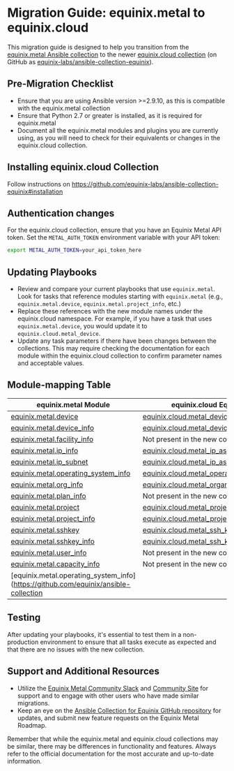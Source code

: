# Migration Guide: equinix.metal to equinix.cloud

This migration guide is designed to help you transition from the [equinix.metal Ansible collection](https://github.com/equinix/ansible-collection-metal) to the newer [equinix.cloud collection](https://github.com/equinix-labs/ansible-collection-equinix) (on GitHub as [equinix-labs/ansible-collection-equinix](https://github.com/equinix-labs/ansible-collection-equinix)).

## Pre-Migration Checklist

- Ensure that you are using Ansible version >=2.9.10, as this is compatible with the equinix.metal collection
- Ensure that Python 2.7 or greater is installed, as it is required for equinix.metal
- Document all the equinix.metal modules and plugins you are currently using, as you will need to check for their equivalents or changes in the equinix.cloud collection.

## Installing equinix.cloud Collection

Follow instructions on https://github.com/equinix-labs/ansible-collection-equinix#installation

## Authentication changes

For the equinix.cloud collection, ensure that you have an Equinix Metal API token. Set the `METAL_AUTH_TOKEN` environment variable with your API token:

```sh
export METAL_AUTH_TOKEN=your_api_token_here
```

## Updating Playbooks

- Review and compare your current playbooks that use `equinix.metal`. Look for tasks that reference modules starting with `equinix.metal` (e.g., `equinix.metal.device`, `equinix.metal.project_info`, etc.)
- Replace these references with the new module names under the equinix.cloud namespace. For example, if you have a task that uses `equinix.metal.device`, you would update it to `equinix.cloud.metal_device`.
- Update any task parameters if there have been changes between the collections. This may require checking the documentation for each module within the equinix.cloud collection to confirm parameter names and acceptable values.

## Module-mapping Table

| equinix.metal Module                                                                                              | equinix.cloud Equivalent                                                                                              |
|-------------------------------------------------------------------------------------------------------------------|-----------------------------------------------------------------------------------------------------------------------|
| [equinix.metal.device](https://github.com/equinix/ansible-collection-metal/blob/main/docs/equinix.metal.device_module.rst)                              | [equinix.cloud.metal_device](https://github.com/equinix-labs/ansible-collection-equinix/blob/main/docs/modules/metal_device.md)                              |
| [equinix.metal.device_info](https://github.com/equinix/ansible-collection-metal/blob/main/docs/equinix.metal.device_info_module.rst)                        | [equinix.cloud.metal_device_info](https://github.com/equinix-labs/ansible-collection-equinix/blob/main/docs/modules/metal_device_info.md)                         |
| [equinix.metal.facility_info](https://github.com/equinix/ansible-collection-metal/blob/main/docs/equinix.metal.facility_info_module.rst)                      | Not present in the new collection                                                                                      |
| [equinix.metal.ip_info](https://github.com/equinix/ansible-collection-metal/blob/main/docs/equinix.metal.ip_info_module.rst)                                | [equinix.cloud.metal_ip_assignment_info](https://github.com/equinix-labs/ansible-collection-equinix/blob/main/docs/modules/metal_ip_assignment_info.md)                   |
| [equinix.metal.ip_subnet](https://github.com/equinix/ansible-collection-metal/blob/main/docs/equinix.metal.ip_subnet_module.rst)                            | [equinix.cloud.metal_ip_assignment](https://github.com/equinix-labs/ansible-collection-equinix/blob/main/docs/modules/metal_ip_assignment.md)                           |
| [equinix.metal.operating_system_info](https://github.com/equinix/ansible-collection-metal/blob/main/docs/equinix.metal.operating_system_info_module.rst)      | [equinix.cloud.metal_operating_system_info](https://github.com/equinix-labs/ansible-collection-equinix/blob/main/docs/modules/metal_operating_system_info.md)             |
| [equinix.metal.org_info](https://github.com/equinix/ansible-collection-metal/blob/main/docs/equinix.metal.org_info_module.rst)                               | [equinix.cloud.metal_organization_info](https://github.com/equinix-labs/ansible-collection-equinix/blob/main/docs/modules/metal_organization_info.md)                      |
| [equinix.metal.plan_info](https://github.com/equinix/ansible-collection-metal/blob/main/docs/equinix.metal.plan_info_module.rst)                             | Not present in the new collection                                                                                      |
| [equinix.metal.project](https://github.com/equinix/ansible-collection-metal/blob/main/docs/equinix.metal.project_module.rst)                                | [equinix.cloud.metal_project](https://github.com/equinix-labs/ansible-collection-equinix/blob/main/docs/modules/metal_project.md)                                |
| [equinix.metal.project_info](https://github.com/equinix/ansible-collection-metal/blob/main/docs/equinix.metal.project_info_module.rst)                       | [equinix.cloud.metal_project_info](https://github.com/equinix-labs/ansible-collection-equinix/blob/main/docs/modules/metal_project_info.md)                       |
| [equinix.metal.sshkey](https://github.com/equinix/ansible-collection-metal/blob/main/docs/equinix.metal.sshkey_module.rst)                                   | [equinix.cloud.metal_ssh_key](https://github.com/equinix-labs/ansible-collection-equinix/blob/main/docs/modules/metal_ssh_key.md)                                   |
| [equinix.metal.sshkey_info](https://github.com/equinix/ansible-collection-metal/blob/main/docs/equinix.metal.sshkey_info_module.rst)                         | [equinix.cloud.metal_ssh_key_info](https://github.com/equinix-labs/ansible-collection-equinix/blob/main/docs/modules/metal_ssh_key_info.md)                         |
| [equinix.metal.user_info](https://github.com/equinix/ansible-collection-metal/blob/main/docs/equinix.metal.user_info_module.rst)                             | Not present in the new collection                                                                                      |
| [equinix.metal.capacity_info](https://github.com/equinix/ansible-collection-metal/blob/main/docs/equinix.metal.capacity_info_module.rst)                     | Not present in the new collection                                                                                      |
| [equinix.metal.operating_system_info](https://github.com/equinix/ansible-collection




## Testing

After updating your playbooks, it's essential to test them in a non-production environment to ensure that all tasks execute as expected and that there are no issues with the new collection.

## Support and Additional Resources

- Utilize the [Equinix Metal Community Slack](https://slack.equinixmetal.com/) and [Community Site](https://community.equinix.com/) for support and to engage with other users who have made similar migrations.
- Keep an eye on the [Ansible Collection for Equinix GitHub repository](https://github.com/equinix-labs/ansible-collection-equinix) for updates, and submit new feature requests on the Equinix Metal Roadmap.

Remember that while the equinix.metal and equinix.cloud collections may be similar, there may be differences in functionality and features. Always refer to the official documentation for the most accurate and up-to-date information.

